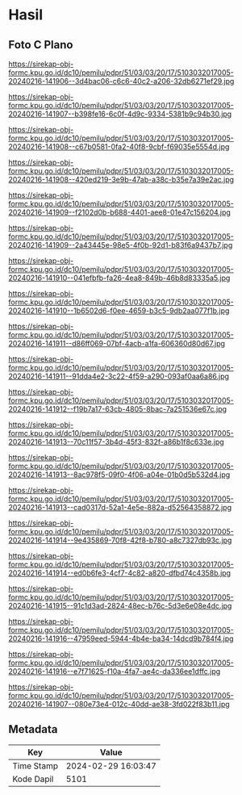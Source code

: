 # Hasil

## Foto C Plano

https://sirekap-obj-formc.kpu.go.id/dc10/pemilu/pdpr/51/03/03/20/17/5103032017005-20240216-141906--3d4bac06-c6c6-40c2-a206-32db6271ef29.jpg

https://sirekap-obj-formc.kpu.go.id/dc10/pemilu/pdpr/51/03/03/20/17/5103032017005-20240216-141907--b398fe16-6c0f-4d9c-9334-5381b9c94b30.jpg

https://sirekap-obj-formc.kpu.go.id/dc10/pemilu/pdpr/51/03/03/20/17/5103032017005-20240216-141908--c67b0581-0fa2-40f8-9cbf-f69035e5554d.jpg

https://sirekap-obj-formc.kpu.go.id/dc10/pemilu/pdpr/51/03/03/20/17/5103032017005-20240216-141908--420ed219-3e9b-47ab-a38c-b35e7a39e2ac.jpg

https://sirekap-obj-formc.kpu.go.id/dc10/pemilu/pdpr/51/03/03/20/17/5103032017005-20240216-141909--f2102d0b-b688-4401-aee8-01e47c156204.jpg

https://sirekap-obj-formc.kpu.go.id/dc10/pemilu/pdpr/51/03/03/20/17/5103032017005-20240216-141909--2a43445e-98e5-4f0b-92d1-b83f6a9437b7.jpg

https://sirekap-obj-formc.kpu.go.id/dc10/pemilu/pdpr/51/03/03/20/17/5103032017005-20240216-141910--041efbfb-fa26-4ea8-849b-46b8d83335a5.jpg

https://sirekap-obj-formc.kpu.go.id/dc10/pemilu/pdpr/51/03/03/20/17/5103032017005-20240216-141910--1b6502d6-f0ee-4659-b3c5-9db2aa077f1b.jpg

https://sirekap-obj-formc.kpu.go.id/dc10/pemilu/pdpr/51/03/03/20/17/5103032017005-20240216-141911--d86ff069-07bf-4acb-a1fa-606360d80d67.jpg

https://sirekap-obj-formc.kpu.go.id/dc10/pemilu/pdpr/51/03/03/20/17/5103032017005-20240216-141911--91dda4e2-3c22-4f59-a290-093af0aa6a86.jpg

https://sirekap-obj-formc.kpu.go.id/dc10/pemilu/pdpr/51/03/03/20/17/5103032017005-20240216-141912--f19b7a17-63cb-4805-8bac-7a251536e67c.jpg

https://sirekap-obj-formc.kpu.go.id/dc10/pemilu/pdpr/51/03/03/20/17/5103032017005-20240216-141913--70c11f57-3b4d-45f3-832f-a86b1f8c633e.jpg

https://sirekap-obj-formc.kpu.go.id/dc10/pemilu/pdpr/51/03/03/20/17/5103032017005-20240216-141913--8ac978f5-09f0-4f06-a04e-01b0d5b532d4.jpg

https://sirekap-obj-formc.kpu.go.id/dc10/pemilu/pdpr/51/03/03/20/17/5103032017005-20240216-141913--cad0317d-52a1-4e5e-882a-d52564358872.jpg

https://sirekap-obj-formc.kpu.go.id/dc10/pemilu/pdpr/51/03/03/20/17/5103032017005-20240216-141914--9e435869-70f8-42f8-b780-a8c7327db93c.jpg

https://sirekap-obj-formc.kpu.go.id/dc10/pemilu/pdpr/51/03/03/20/17/5103032017005-20240216-141914--ed0b6fe3-4cf7-4c82-a820-dfbd74c4358b.jpg

https://sirekap-obj-formc.kpu.go.id/dc10/pemilu/pdpr/51/03/03/20/17/5103032017005-20240216-141915--91c1d3ad-2824-48ec-b76c-5d3e6e08e4dc.jpg

https://sirekap-obj-formc.kpu.go.id/dc10/pemilu/pdpr/51/03/03/20/17/5103032017005-20240216-141916--47959eed-5944-4b4e-ba34-14dcd9b784f4.jpg

https://sirekap-obj-formc.kpu.go.id/dc10/pemilu/pdpr/51/03/03/20/17/5103032017005-20240216-141916--e7f71625-f10a-4fa7-ae4c-da336ee1dffc.jpg

https://sirekap-obj-formc.kpu.go.id/dc10/pemilu/pdpr/51/03/03/20/17/5103032017005-20240216-141907--080e73e4-012c-40dd-ae38-3fd022f83b11.jpg


## Metadata

| Key        | Value               |
| ---------- | ------------------- |
| Time Stamp | 2024-02-29 16:03:47 |
| Kode Dapil | 5101                |



